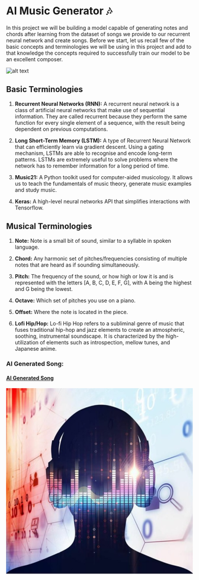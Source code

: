 # AI Music Generator 🎶

In this project we will be building a model capable of generating notes and chords after learning from the dataset of songs we provide to our recurrent neural network and create songs. Before we start, let us recall few of the basic concepts and terminologies we will be using in this project and add to that knowledge the concepts required to successfully train our model to be an excellent composer.

![alt text](https://www.websequencediagrams.com/cgi-bin/cdraw?lz=dGl0bGUgQUkgTXVzaWMgR2VuZXJhdG9yCgpFeHRyYWN0IE5vdGVzLT5DcmVhdGUgU2VxdWVuY2U6IFBhc3MgAB4HZWQAIQYgdG8gABoPCm5vdGUgbGVmdCBvZgAoCABPBjoABgluADgFZnJvbSBtaWRpIGZpbGVzLgAtDgBwEQCBCwdJbnB1dCBhbmQgT3V0cHV0IHMAgRwHcyBmb3IgUk5OIE1vZGVsLgoAgTQPIC0-ABQKAIFJB1RyYWluaW5nAIFfCQCBTgVvdQBCBm0AQgYASgktPgA1CwBgBQA3CmZvciAxMDAgZXBvY2hzACgNAIJeB2UAgX4IAAYKZXcAgmkGAIIvBm92ZXIAEgsAFRggdXNpbmcgdHJhaW5lZACBZQwAWw4AgzsJAIJZCjoAg08HYQB2BQCCcgkAgnMHAHsFACISIEVuc2VtYmxlAIITBWcAgUYHZACDPgd0byBjAE0Ic29uZwCCbgkAg08KLT5TdHJlYW0gU29uZzogSG9zdAA8D3Nvbmcgb24gU3BvdGlmeQphY3RvcgAGCCBVc2VyCgA4Cy0-AA4MOiAAVwcAhU0FCgCCQAsAGA5Vc2VyIGNhbiBsaXN0ZW4gdG8gdGgAhgYFAIMYCGQAgRwFIG9uIHMAgQIGLgoK&s=omegapple)

## Basic Terminologies

1. **Recurrent Neural Networks (RNN):** A recurrent neural network is a class of artificial neural networks that make use of sequential information. They are called recurrent because they perform the same function for every single element of a sequence, with the result being dependent on previous computations.

2. **Long Short-Term Memory (LSTM):** A type of Recurrent Neural Network that can efficiently learn via gradient descent. Using a gating mechanism, LSTMs are able to recognise and encode long-term patterns. LSTMs are extremely useful to solve problems where the network has to remember information for a long period of time.

3. **Music21:**  A Python toolkit used for computer-aided musicology. It allows us to teach the fundamentals of music theory, generate music examples and study music.

4. **Keras:** A high-level neural networks API that simplifies interactions with Tensorflow.

## Musical Terminologies

1. **Note:**  Note is a small bit of sound, similar to a syllable in spoken language.

2. **Chord:**  Any harmonic set of pitches/frequencies consisting of multiple notes that are heard as if sounding simultaneously.

3. **Pitch:** The frequency of the sound, or how high or low it is and is represented with the letters [A, B, C, D, E, F, G], with A being the highest and G being the lowest.

4. **Octave:** Which set of pitches you use on a piano.

5. **Offset:** Where the note is located in the piece. 

6. **Lofi Hip/Hop:** Lo-fi Hip Hop refers to a subliminal genre of music that fuses traditional hip-hop and jazz elements to create an atmospheric, soothing, instrumental soundscape. It is characterized by the high-utilization of elements such as introspection, mellow tunes, and Japanese anime.


### AI Generated Song:
<h4><a href="https://soundcloud.com/user-467169078/ai-lofi?utm_source=clipboard&utm_medium=text&utm_campaign=social_sharing">AI Generated Song</a></h4>
<a href="https://soundcloud.com/user-467169078/ai-lofi?utm_source=clipboard&utm_medium=text&utm_campaign=social_sharing"><img src="https://github.com/Gitster7/AI-Music-Generator/blob/main/Music.png" alt="AI Song"></a>
